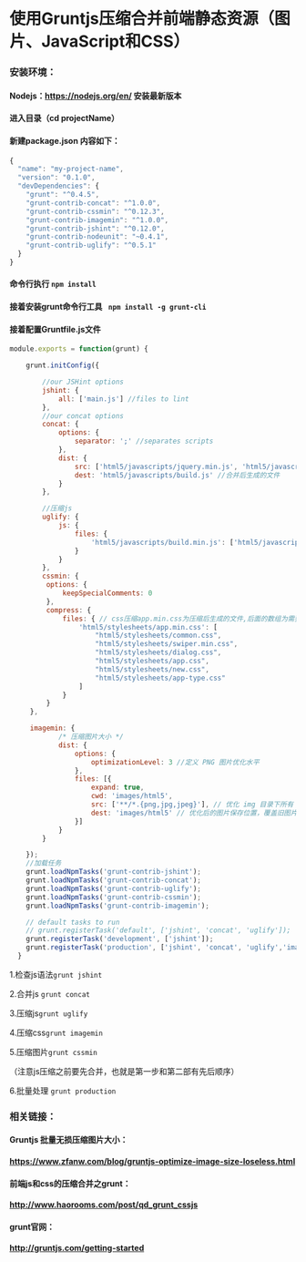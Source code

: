# 使用Gruntjs压缩合并前端静态资源（图片、JavaScript和CSS）
### 安装环境：
#### Nodejs：https://nodejs.org/en/ 安装最新版本
#### 进入目录（cd projectName）
#### 新建package.json 内容如下：
```js
{
  "name": "my-project-name",
  "version": "0.1.0",
  "devDependencies": {
    "grunt": "^0.4.5",
    "grunt-contrib-concat": "^1.0.0",
    "grunt-contrib-cssmin": "^0.12.3",
    "grunt-contrib-imagemin": "^1.0.0",
    "grunt-contrib-jshint": "^0.12.0",
    "grunt-contrib-nodeunit": "~0.4.1",
    "grunt-contrib-uglify": "^0.5.1"
  }
}
```
#### 命令行执行 ``` npm install  ```
#### 接着安装grunt命令行工具 ``` npm install -g grunt-cli```
#### 接着配置Gruntfile.js文件
```js
module.exports = function(grunt) {

    grunt.initConfig({

        //our JSHint options
        jshint: {
            all: ['main.js'] //files to lint
        },
        //our concat options
        concat: {
            options: {
                separator: ';' //separates scripts
            },
            dist: {
                src: ['html5/javascripts/jquery.min.js', 'html5/javascripts/dialog.js', 'html5/javascripts/utils.js','html5/javascripts/limit.js','html5/javascripts/pageScrollAjax.js','html5/javascripts/app.js','html5/javascripts/tabs.js','html5/javascripts/swiper.min.js'], //需要合并的文件，注意顺序
                dest: 'html5/javascripts/build.js' //合并后生成的文件
            }
        },

        //压缩js
        uglify: {
            js: {
                files: {
                    'html5/javascripts/build.min.js': ['html5/javascripts/build.js'] //合并后压缩
                }
            }
        },
        cssmin: {
         options: {
             keepSpecialComments: 0
         },
         compress: {
             files: { // css压缩app.min.css为压缩后生成的文件,后面的数组为需要合并压缩的文件（同样注意顺序）
                 'html5/stylesheets/app.min.css': [
                     "html5/stylesheets/common.css",
                     "html5/stylesheets/swiper.min.css",
                     "html5/stylesheets/dialog.css",
                     "html5/stylesheets/app.css",
                     "html5/stylesheets/new.css",
                     "html5/stylesheets/app-type.css"
                 ]
             }
         }
     },

     imagemin: {
            /* 压缩图片大小 */
            dist: {
                options: {
                    optimizationLevel: 3 //定义 PNG 图片优化水平
                },
                files: [{
                    expand: true,
                    cwd: 'images/html5',
                    src: ['**/*.{png,jpg,jpeg}'], // 优化 img 目录下所有 png/jpg/jpeg 图片
                    dest: 'images/html5' // 优化后的图片保存位置，覆盖旧图片，并且不作提示（建议新建一个目录）
                }]
            }
        }

    });
    //加载任务
    grunt.loadNpmTasks('grunt-contrib-jshint');
    grunt.loadNpmTasks('grunt-contrib-concat');
    grunt.loadNpmTasks('grunt-contrib-uglify');
    grunt.loadNpmTasks('grunt-contrib-cssmin');
    grunt.loadNpmTasks('grunt-contrib-imagemin');

    // default tasks to run
    // grunt.registerTask('default', ['jshint', 'concat', 'uglify']);
    grunt.registerTask('development', ['jshint']);
    grunt.registerTask('production', ['jshint', 'concat', 'uglify','imagemin','cssmin']);
  }


```

1.检查js语法```grunt jshint```

2.合并js ```grunt concat```

3.压缩js```grunt uglify```

4.压缩css```grunt imagemin```

5.压缩图片```grunt cssmin```

（注意js压缩之前要先合并，也就是第一步和第二部有先后顺序）

6.批量处理 ```grunt production```


### 相关链接：
#### Gruntjs 批量无损压缩图片大小：
#### https://www.zfanw.com/blog/gruntjs-optimize-image-size-loseless.html 
#### 前端js和css的压缩合并之grunt：
#### http://www.haorooms.com/post/qd_grunt_cssjs 
#### grunt官网：
#### http://gruntjs.com/getting-started 
